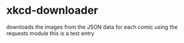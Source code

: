 xkcd-downloader
===============
downloads the images from the JSON data for each comic using the requests module
this is a test entry
